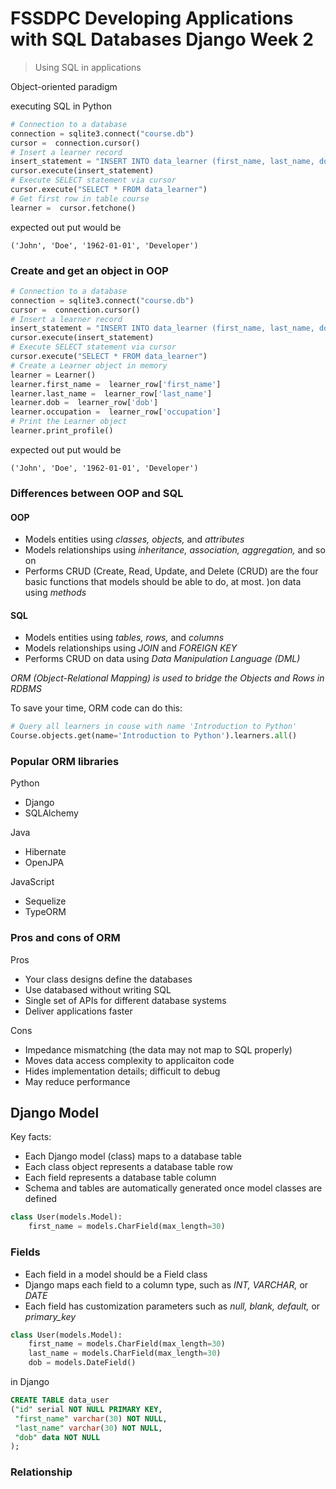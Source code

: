 # FSSDPC Developing Applications with SQL Databases Django Week 2
> Using SQL in applications

Object-oriented paradigm

executing SQL in Python

```python
# Connection to a database
connection = sqlite3.connect("course.db")
cursor =  connection.cursor()
# Insert a learner record
insert_statement = "INSERT INTO data_learner (first_name, last_name, dob, occupation) VALUES ("John", "Doe", "1962-01-01", "Developer"); "
cursor.execute(insert_statement)
# Execute SELECT statement via cursor
cursor.execute("SELECT * FROM data_learner")
# Get first row in table course
learner =  cursor.fetchone()
```

expected out put would be 

```
('John', 'Doe', '1962-01-01', 'Developer')
```

### Create and get an object in OOP

```python
# Connection to a database
connection = sqlite3.connect("course.db")
cursor =  connection.cursor()
# Insert a learner record
insert_statement = "INSERT INTO data_learner (first_name, last_name, dob, occupation) VALUES ("John", "Doe", "1962-01-01", "Developer"); "
cursor.execute(insert_statement)
# Execute SELECT statement via cursor
cursor.execute("SELECT * FROM data_learner")
# Create a Learner object in memory
learner = Learner()
learner.first_name =  learner_row['first_name']
learner.last_name =  learner_row['last_name']
learner.dob =  learner_row['dob']
learner.occupation =  learner_row['occupation']
# Print the Learner object
learner.print_profile()
```

expected out put would be 

```
('John', 'Doe', '1962-01-01', 'Developer')
```

### Differences between OOP and SQL

#### OOP

* Models entities using *classes, objects,* and *attributes*
* Models relationships using *inheritance, association, aggregation,* and so on
* Performs CRUD (Create, Read, Update, and Delete (CRUD) are the four basic functions that models should be able to do, at most. )on data using *methods*

#### SQL

* Models entities using *tables, rows,* and *columns*
* Models relationships using *JOIN* and *FOREIGN KEY*
* Performs CRUD on data using *Data Manipulation Language (DML)*

*ORM (Object-Relational Mapping) is used to bridge the Objects and Rows in RDBMS*

To save your time, ORM code can do this:

```python
# Query all learners in couse with name 'Introduction to Python'
Course.objects.get(name='Introduction to Python').learners.all()
```

### Popular ORM libraries

Python

* Django
* SQLAlchemy

Java

* Hibernate
* OpenJPA

JavaScript

* Sequelize
* TypeORM

### Pros and cons of ORM

Pros

* Your class designs define the databases
* Use databased without writing SQL
* Single set of APIs for different database systems
* Deliver applications faster

Cons

* Impedance mismatching (the data may not map to SQL properly)
* Moves data access complexity to applicaiton code
* Hides implementation details; difficult to debug
* May reduce performance

## Django Model

Key facts:

* Each Django model (class) maps to a database table
* Each class object represents a database table row
* Each field represents a database table column
* Schema and tables are automatically generated once model classes are defined

```python
class User(models.Model):
    first_name = models.CharField(max_length=30)
```

### Fields

* Each field in a model should be a Field class
* Django maps each field to a column type, such as *INT, VARCHAR,* or *DATE*
* Each field has customization parameters such as *null, blank, default,* or *primary_key*

```python
class User(models.Model):
    first_name = models.CharField(max_length=30)
    last_name = models.CharField(max_length=30)
    dob = models.DateField()
```

in Django

```sql
CREATE TABLE data_user
("id" serial NOT NULL PRIMARY KEY, 
 "first_name" varchar(30) NOT NULL,
 "last_name" varchar(30) NOT NULL,
 "dob" data NOT NULL
);
```

### Relationship




